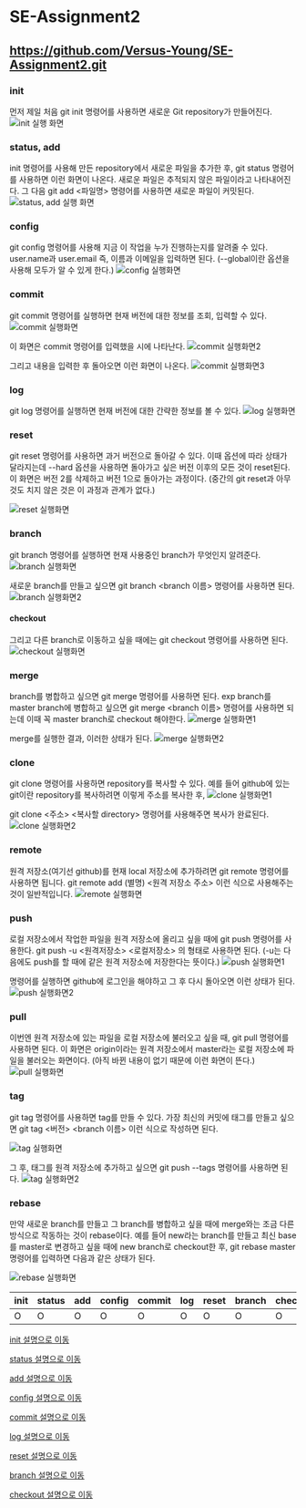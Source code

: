 # SE-Assignment2
## https://github.com/Versus-Young/SE-Assignment2.git

### init
먼저 제일 처음 git init 명령어를 사용하면 새로운 Git repository가 만들어진다. 
![init 실행 화면](https://github.com/Versus-Young/SE-Assignment2/blob/36c84ab2bf7a805f3fdf96a1a1f110e0059471bb/init%20%EC%8B%A4%ED%96%89%ED%99%94%EB%A9%B4.PNG)

### status, add
init 명령어를 사용해 만든 repository에서 새로운 파일을 추가한 후, git status 명령어를 사용하면 이런 화면이 나온다. 새로운 파일은 추적되지 않은 파일이라고 나타내어진다. 그 다음 git add <파일명> 명령어를 사용하면 새로운 파일이 커밋된다.
![status, add 실행 화면](https://github.com/Versus-Young/SE-Assignment2/blob/2ad2fea4984b05d97fb3c3bdb4a7171499ae52bc/status,%20add%20%EC%8B%A4%ED%96%89%ED%99%94%EB%A9%B4.PNG)

### config
git config 명령어를 사용해 지금 이 작업을 누가 진행하는지를 알려줄 수 있다. user.name과 user.email 즉, 이름과 이메일을 입력하면 된다.  (--global이란 옵션을 사용해 모두가 알 수 있게 한다.)
![config 실행화면](https://github.com/Versus-Young/SE-Assignment2/blob/2cb8078f225b945eb917a5d6ab339e255c0eb0d4/config%20%EC%8B%A4%ED%96%89%ED%99%94%EB%A9%B4.PNG)

### commit
git commit 명령어를 실행하면 현재 버전에 대한 정보를 조회, 입력할 수 있다.
![commit 실행화면](https://github.com/Versus-Young/SE-Assignment2/blob/efbabd9930f7014d583c21bb59336d85b2391906/commit%20%EC%8B%A4%ED%96%89%ED%99%94%EB%A9%B41.PNG)

이 화면은 commit 명령어를 입력했을 시에 나타난다.
![commit 실행화면2](https://github.com/Versus-Young/SE-Assignment2/blob/efbabd9930f7014d583c21bb59336d85b2391906/commit%20%EC%8B%A4%ED%96%89%ED%99%94%EB%A9%B42.PNG)

그리고 내용을 입력한 후 돌아오면 이런 화면이 나온다.
![commit 실행화면3](https://github.com/Versus-Young/SE-Assignment2/blob/86dc16f93b96c7216ec99bca545cc67d4e0f873e/commit%20%EC%8B%A4%ED%96%89%ED%99%94%EB%A9%B43.PNG)

### log
git log 명령어를 실행하면 현재 버전에 대한 간략한 정보를 볼 수 있다.
![log 실행화면](https://user-images.githubusercontent.com/81523488/117293251-1e3f3980-aeac-11eb-810a-27974f0ab29c.png)

### reset
git reset 명령어를 사용하면 과거 버전으로 돌아갈 수 있다. 이때 옵션에 따라 상태가 달라지는데 --hard 옵션을 사용하면 돌아가고 싶은 버전 이후의 모든 것이 reset된다. 이 화면은 버전 2를 삭제하고 버전 1으로 돌아가는 과정이다. (중간의 git reset과 아무것도 치지 않은 것은 이 과정과 관계가 없다.)

![reset 실행화면](https://github.com/Versus-Young/SE-Assignment2/blob/f93fbe6fed6ea249b9968f423f8e7efbf88024f5/reset%20%EC%8B%A4%ED%96%89%ED%99%94%EB%A9%B4.PNG)

### branch
git branch 명령어를 실행하면 현재 사용중인 branch가 무엇인지 알려준다.
![branch 실행화면](https://github.com/Versus-Young/SE-Assignment2/blob/b029eb137da06f32bd1245d704c44fc4332fb908/branch%20%EC%8B%A4%ED%96%89%ED%99%94%EB%A9%B4.PNG)

새로운 branch를 만들고 싶으면 git branch <branch 이름> 명령어를 사용하면 된다.
![branch 실행화면2](https://github.com/Versus-Young/SE-Assignment2/blob/77aa0496d4c9c8cc02c08f4404185dd2c4905ca3/branch%20%EC%8B%A4%ED%96%89%ED%99%94%EB%A9%B42.PNG)

#### checkout
그리고 다른 branch로 이동하고 싶을 때에는 git checkout 명령어를 사용하면 된다.
![checkout 실행화면](https://github.com/Versus-Young/SE-Assignment2/blob/b75e238b2cdef98f9d33c851915efc31247af37b/checkout%20%EC%8B%A4%ED%96%89%ED%99%94%EB%A9%B4.PNG)

### merge
branch를 병합하고 싶으면 git merge 명령어를 사용하면 된다. exp branch를 master branch에 병합하고 싶으면 git merge <branch 이름> 명령어를 사용하면 되는데 이때 꼭 master branch로 checkout 해야한다.
![merge 실행화면1](https://github.com/Versus-Young/SE-Assignment2/blob/feecd4fa98bf7b47db975aeae5417ea82daf949a/merge%20%EC%8B%A4%ED%96%89%ED%99%94%EB%A9%B41.PNG)

merge를 실행한 결과, 이러한 상태가 된다.
![merge 실행화면2](https://github.com/Versus-Young/SE-Assignment2/blob/38f3f9f6e343fe624907bb5b1b15af94d30f96c9/merge%20%EC%8B%A4%ED%96%89%ED%99%94%EB%A9%B42.PNG)

### clone
git clone 명령어를 사용하면 repository를 복사할 수 있다.
예를 들어 github에 있는 git이란 repository를 복사하려면 이렇게 주소를 복사한 후,
![clone 실행화면1](https://github.com/Versus-Young/SE-Assignment2/blob/541af5c2ec4055a5d1ab7244888d680184804499/clone%20%EC%8B%A4%ED%96%89%ED%99%94%EB%A9%B4.PNG)

git clone <주소> <복사할 directory> 명령어를 사용해주면 복사가 완료된다.
![clone 실행화면2](https://github.com/Versus-Young/SE-Assignment2/blob/541af5c2ec4055a5d1ab7244888d680184804499/clone%20%EC%8B%A4%ED%96%89%ED%99%94%EB%A9%B42.PNG)

### remote
원격 저장소(여기선 github)를 현재 local 저장소에 추가하려면 git remote 명령어를 사용하면 됩니다.
git remote add (별명) <원격 저장소 주소> 이런 식으로 사용해주는 것이 일반적입니다.
![remote 실행화면](https://github.com/Versus-Young/SE-Assignment2/blob/03acedf1b23a59989460eec46e042402fc27054c/remote%20%EC%8B%A4%ED%96%89%ED%99%94%EB%A9%B4.PNG)

### push
로컬 저장소에서 작업한 파일을 원격 저장소에 올리고 싶을 때에 git push 명령어를 사용한다.
git push -u <원격저장소> <로컬저장소> 의 형태로 사용하면 된다. (-u는 다음에도 push를 할 때에 같은 원격 저장소에 저장한다는 뜻이다.)
![push 실행화면1](https://github.com/Versus-Young/SE-Assignment2/blob/5d32921ea3d269decc2367719c54b55b88df12bd/push%20%EC%8B%A4%ED%96%89%ED%99%94%EB%A9%B41.PNG)

명령어를 실행하면 github에 로그인을 해야하고 그 후 다시 돌아오면 이런 상태가 된다.
![push 실행화면2](https://github.com/Versus-Young/SE-Assignment2/blob/5d32921ea3d269decc2367719c54b55b88df12bd/push%20%EC%8B%A4%ED%96%89%ED%99%94%EB%A9%B42.PNG)

### pull
이번엔 원격 저장소에 있는 파일을 로컬 저장소에 불러오고 싶을 때, git pull 명령어를 사용하면 된다.
이 화면은 origin이라는 원격 저장소에서 master라는 로컬 저장소에 파일을 불러오는 화면이다. (아직 바뀐 내용이 없기 때문에 이런 화면이 뜬다.)
![pull 실행화면](https://github.com/Versus-Young/SE-Assignment2/blob/977232138db69e4885ac35ac38c1d0da2f1e40d2/pull%20%EC%8B%A4%ED%96%89%ED%99%94%EB%A9%B4.PNG)

### tag
git tag 명령어를 사용하면 tag를 만들 수 있다. 가장 최신의 커밋에 태그를 만들고 싶으면 git tag <버전> <branch 이름> 이런 식으로 작성하면 된다.

![tag 실행화면](https://github.com/Versus-Young/SE-Assignment2/blob/2262f5a3e61da61ee01514f0c3d6a2957ce0f2fc/tag%20%EC%8B%A4%ED%96%89%ED%99%94%EB%A9%B4.PNG)

그 후, 태그를 원격 저장소에 추가하고 싶으면 git push --tags 명령어를 사용하면 된다.
![tag 실행화면2](https://github.com/Versus-Young/SE-Assignment2/blob/902a90ab42f396f4e8d9ddc419615ad86572b071/tag%20%EC%8B%A4%ED%96%89%ED%99%94%EB%A9%B42.PNG)

### rebase
만약 새로운 branch를 만들고 그 branch를 병합하고 싶을 때에 merge와는 조금 다른 방식으로 작동하는 것이 rebase이다.
예를 들어 new라는 branch를 만들고 최신 base를 master로 변경하고 싶을 때에 new branch로 checkout한 후, git rebase master 명령어를 입력하면 다음과 같은 상태가 된다.

![rebase 실행화면](https://github.com/Versus-Young/SE-Assignment2/blob/b91013429b945f842cecfb833e96cea24027f5cd/rebase%20%EC%8B%A4%ED%96%89%ED%99%94%EB%A9%B4.PNG)

<table>
  <thead>
    <tr>
      <th>init</th>
      <th>status</th>
      <th>add</th>
      <th>config</th>
      <th>commit</th>
      <th>log</th>
      <th>reset</th>
      <th>branch</th>
      <th>checkout</th>
      <th>merge</th>
      <th>clone</th>
      <th>remote</th>
      <th>push</th>
      <th>pull</th>
      <th>tag</th>
      <th>rebase</th>
    </tr>
  </thead>
  <tbody>
    <tr>
      <td>O</td>
      <td>O</td>
      <td>O</td>
      <td>O</td>
      <td>O</td>
      <td>O</td>
      <td>O</td>
      <td>O</td>
      <td>O</td>
      <td>O</td>
      <td>O</td>
      <td>O</td>
      <td>O</td>
      <td>O</td>
      <td>O</td>
      <td>O</td>
    </tr>
  </tbody>
</table>

[init 설명으로 이동](###-init)

[status 설명으로 이동](###-status,add)

[add 설명으로 이동](###-status,add)

[config 설명으로 이동](###-config)

[commit 설명으로 이동](###-commit)

[log 설명으로 이동](###-log)

[reset 설명으로 이동](###-reset)

[branch 설명으로 이동](###-branch)

[checkout 설명으로 이동](###-checkout)
